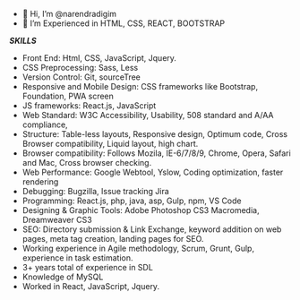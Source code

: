 - 👋 Hi, I’m @narendradigim
- 👀 I’m Experienced in HTML, CSS, REACT, BOOTSTRAP

*********SKILLS*********
-	Front End: Html, CSS, JavaScript, Jquery.
-	CSS Preprocessing: Sass, Less
-	Version Control: Git, sourceTree
-	Responsive and Mobile Design: CSS frameworks like Bootstrap, Foundation, PWA screen
-	JS frameworks: React.js,  JavaScript
-	Web Standard: W3C Accessibility, Usability,  508 standard and A/AA compliance,
-	Structure: Table-less layouts, Responsive design, Optimum code, Cross Browser compatibility,
Liquid layout, high chart.
-	Browser compatibility: Follows Mozila, IE-6/7/8/9, Chrome, Opera, Safari and Mac, Cross browser checking.
-	Web Performance: Google Webtool, Yslow, Coding optimization, faster rendering
-	Debugging: Bugzilla, Issue tracking Jira
-	Programming: React.js, php, java, asp,  Gulp, npm, VS Code
-	Designing & Graphic Tools: Adobe Photoshop CS3 Macromedia, Dreamweaver CS3
-	SEO: Directory submission & Link Exchange, keyword addition on web pages, meta tag creation, landing pages for SEO.
-	Working experience in Agile methodology, Scrum, Grunt, Gulp, experience in task estimation.
-	3+ years total of experience in SDL
-	Knowledge of MySQL
-	Worked in React, JavaScript, Jquery.



<!---
narendradigim/narendradigim is a ✨ special ✨ repository because its `README.md` (this file) appears on your GitHub profile.
You can click the Preview link to take a look at your changes.
--->
